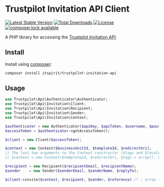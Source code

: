 # Trustpilot Invitation API Client

[![Latest Stable Version](https://poser.pugx.org/itspirit/trustpilot-invitation-api/v/stable)](https://packagist.org/packages/itspirit/trustpilot-invitation-api)
[![Total Downloads](https://poser.pugx.org/itspirit/trustpilot-invitation-api/downloads)](https://packagist.org/packages/itspirit/trustpilot-invitation-api)
[![License](https://poser.pugx.org/itspirit/trustpilot-invitation-api/license)](https://packagist.org/packages/itspirit/trustpilot-invitation-api)
[![composer.lock available](https://poser.pugx.org/phpunit/phpunit/composerlock)](https://packagist.org/packages/phpunit/phpunit)

A PHP library for accessing the [Trustpilot Invitation API](https://developers.trustpilot.com/invitation-api).

## Install

Install using [composer](https://getcomposer.org/):

```sh
composer install itspirit/trustpilot-invitation-api
```

## Usage

```php
use Trustpilot\Api\Authenticator\Authenticator;
use Trustpilot\Api\Invitation\Client;
use Trustpilot\Api\Invitation\Recipient;
use Trustpilot\Api\Invitation\Sender;
use Trustpilot\Api\Invitation\Context;

$authenticator = new Authenticator($apiKey, $apiToken, $username, $password);
$accessToken = $authenticator->getAccessToken();

$client = new Client($accessToken);

$context = new Context($businessUnitId, $templateId, $redirectUri);
// The last two arguments to the Context constructor ($tags and $locale) are optional
// $context = new Context($templateId, $redirectUri, $tags = array(), $locale = 'en-US');

$recipient = new Recipient($recipientEmail, $recipientName);
$sender    = new Sender($senderEmail, $senderName, $replyTo);

$client->invite($context, $recipient, $sender, $reference) /* : array */
```
